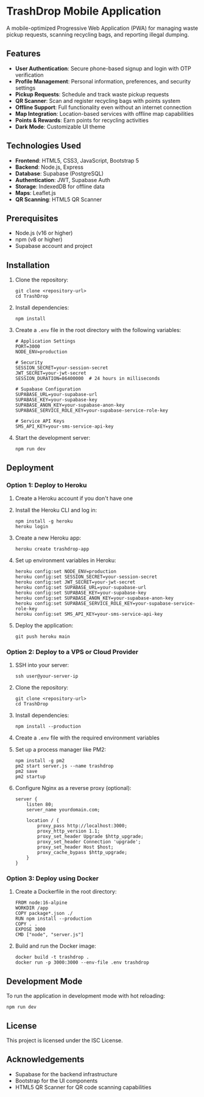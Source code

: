# TrashDrop Mobile Application

A mobile-optimized Progressive Web Application (PWA) for managing waste pickup requests, scanning recycling bags, and reporting illegal dumping.

## Features

- **User Authentication**: Secure phone-based signup and login with OTP verification
- **Profile Management**: Personal information, preferences, and security settings
- **Pickup Requests**: Schedule and track waste pickup requests
- **QR Scanner**: Scan and register recycling bags with points system
- **Offline Support**: Full functionality even without an internet connection
- **Map Integration**: Location-based services with offline map capabilities
- **Points & Rewards**: Earn points for recycling activities
- **Dark Mode**: Customizable UI theme

## Technologies Used

- **Frontend**: HTML5, CSS3, JavaScript, Bootstrap 5
- **Backend**: Node.js, Express
- **Database**: Supabase (PostgreSQL)
- **Authentication**: JWT, Supabase Auth
- **Storage**: IndexedDB for offline data
- **Maps**: Leaflet.js
- **QR Scanning**: HTML5 QR Scanner

## Prerequisites

- Node.js (v16 or higher)
- npm (v8 or higher)
- Supabase account and project

## Installation

1. Clone the repository:
   ```
   git clone <repository-url>
   cd TrashDrop
   ```

2. Install dependencies:
   ```
   npm install
   ```

3. Create a `.env` file in the root directory with the following variables:
   ```
   # Application Settings
   PORT=3000
   NODE_ENV=production
   
   # Security
   SESSION_SECRET=your-session-secret
   JWT_SECRET=your-jwt-secret
   SESSION_DURATION=86400000  # 24 hours in milliseconds
   
   # Supabase Configuration
   SUPABASE_URL=your-supabase-url
   SUPABASE_KEY=your-supabase-key
   SUPABASE_ANON_KEY=your-supabase-anon-key
   SUPABASE_SERVICE_ROLE_KEY=your-supabase-service-role-key
   
   # Service API Keys
   SMS_API_KEY=your-sms-service-api-key
   ```

4. Start the development server:
   ```
   npm run dev
   ```

## Deployment

### Option 1: Deploy to Heroku

1. Create a Heroku account if you don't have one
2. Install the Heroku CLI and log in:
   ```
   npm install -g heroku
   heroku login
   ```

3. Create a new Heroku app:
   ```
   heroku create trashdrop-app
   ```

4. Set up environment variables in Heroku:
   ```
   heroku config:set NODE_ENV=production
   heroku config:set SESSION_SECRET=your-session-secret
   heroku config:set JWT_SECRET=your-jwt-secret
   heroku config:set SUPABASE_URL=your-supabase-url
   heroku config:set SUPABASE_KEY=your-supabase-key
   heroku config:set SUPABASE_ANON_KEY=your-supabase-anon-key
   heroku config:set SUPABASE_SERVICE_ROLE_KEY=your-supabase-service-role-key
   heroku config:set SMS_API_KEY=your-sms-service-api-key
   ```

5. Deploy the application:
   ```
   git push heroku main
   ```

### Option 2: Deploy to a VPS or Cloud Provider

1. SSH into your server:
   ```
   ssh user@your-server-ip
   ```

2. Clone the repository:
   ```
   git clone <repository-url>
   cd TrashDrop
   ```

3. Install dependencies:
   ```
   npm install --production
   ```

4. Create a `.env` file with the required environment variables

5. Set up a process manager like PM2:
   ```
   npm install -g pm2
   pm2 start server.js --name trashdrop
   pm2 save
   pm2 startup
   ```

6. Configure Nginx as a reverse proxy (optional):
   ```
   server {
       listen 80;
       server_name yourdomain.com;
       
       location / {
           proxy_pass http://localhost:3000;
           proxy_http_version 1.1;
           proxy_set_header Upgrade $http_upgrade;
           proxy_set_header Connection 'upgrade';
           proxy_set_header Host $host;
           proxy_cache_bypass $http_upgrade;
       }
   }
   ```

### Option 3: Deploy using Docker

1. Create a Dockerfile in the root directory:
   ```
   FROM node:16-alpine
   WORKDIR /app
   COPY package*.json ./
   RUN npm install --production
   COPY . .
   EXPOSE 3000
   CMD ["node", "server.js"]
   ```

2. Build and run the Docker image:
   ```
   docker build -t trashdrop .
   docker run -p 3000:3000 --env-file .env trashdrop
   ```

## Development Mode

To run the application in development mode with hot reloading:

```
npm run dev
```

## License

This project is licensed under the ISC License.

## Acknowledgements

- Supabase for the backend infrastructure
- Bootstrap for the UI components
- HTML5 QR Scanner for QR code scanning capabilities
